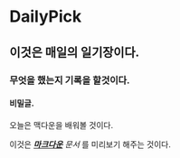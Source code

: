 # DailyPick
## 이것은 매일의 일기장이다.
### 무엇을 했는지 기록을 할것이다.
#### 비밀글.

오늘은 맥다운을 배워볼 것이다.

이것은 [___마크다운___](markdown.md) _문서_ 를 미리보기 해주는 것이다.
